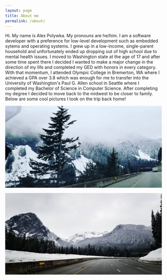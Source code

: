 ```yaml
---
layout: page
title: About me
permalink: /about/
---
```


Hi. My name is Alex Polywka. My pronouns are he/him. I am a software developer with a preference for low-level development such as embedded sytems and operating systems. 
I grew up in a low-income, single-parent household and unfortunately ended up dropping out of high school due to mental health issues. I moved 
to Washington state at the age of 17 and after some time spent there I decided I wanted to make a major change in the direction of my life and 
completed my GED with honors in every category. With that momentum, I attended Olympic College in Bremerton, WA where I achieved a GPA over 3.8
which was enough for me to transfer into the University of Washington's Paul G. Allen school in Seattle where I completed my Bachelor of Science 
in Computer Science. After completing my degree I decided to move back to the midwest to be closer to family. Below are some cool pictures I took 
on the trip back home!

![mountains2](/images/mtns2.jpg)

![mountains1](/images/mtns.jpg)
